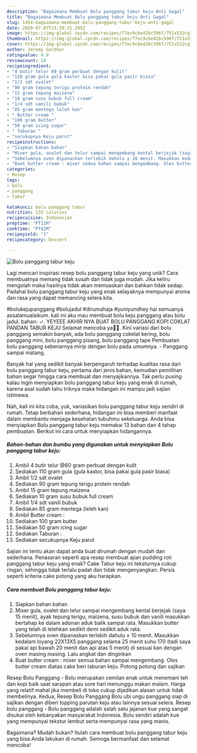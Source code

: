```yaml
---
description: "Bagaimana Membuat Bolu panggang tabur keju Anti Gagal"
title: "Bagaimana Membuat Bolu panggang tabur keju Anti Gagal"
slug: 1454-bagaimana-membuat-bolu-panggang-tabur-keju-anti-gagal
date: 2020-07-07T13:39:31.295Z
image: https://img-global.cpcdn.com/recipes/f7ec9cbe42bc596f/751x532cq70/bolu-panggang-tabur-keju-foto-resep-utama.jpg
thumbnail: https://img-global.cpcdn.com/recipes/f7ec9cbe42bc596f/751x532cq70/bolu-panggang-tabur-keju-foto-resep-utama.jpg
cover: https://img-global.cpcdn.com/recipes/f7ec9cbe42bc596f/751x532cq70/bolu-panggang-tabur-keju-foto-resep-utama.jpg
author: Jeremy Gardner
ratingvalue: 4.9
reviewcount: 14
recipeingredient:
- "4 butir telur 60 gram perbuat dengan kulit"
- "110 gram gula gula kastor bisa pakai gula pasir biasa"
- "1/2 sdt ovalet"
- "90 gram tepung terigu protein rendah"
- "15 gram tepung maizena"
- "10 gram susu bubuk full cream"
- "1/4 sdt vanili bubuk"
- "85 gram mentega leleh kan"
- " Butter cream "
- "100 gram butter"
- "50 gram icing sugar"
- " Taburan "
- "secukupnya Keju parut"
recipeinstructions:
- "Siapkan bahan bahan"
- "Mixer gula, ovalet dan telur sampai mengembang kental berjejak (saya 15 menit), ayak tepung terigu, maizena, susu bubuk dan vanili masukkan bertahap ke dalam adonan aduk balik sampai rata. Masukkan butter yang telah di lelehkan sedikit demi sedikit aduk rata."
- "Sebelumnya oven dipanaskan terlebih dahulu ± 10 menit. Masukkan kedalam loyang 22X13X5 panggang selama 25 menit suhu 170 (tadi saya pakai api bawah 20 menit dan api atas 5 menit) di sesuai kan dengan oven masing masing. Lalu angkat dan dinginkan"
- "Buat butter cream : mixer semua bahan sampai mengembang. Oles butter cream diatas cake beri taburan keju. Potong potong dan sajikan"
categories:
- Resep
tags:
- bolu
- panggang
- tabur

katakunci: bolu panggang tabur 
nutrition: 133 calories
recipecuisine: Indonesian
preptime: "PT11M"
cooktime: "PT42M"
recipeyield: "1"
recipecategory: Dessert

---
```



![Bolu panggang tabur keju](https://img-global.cpcdn.com/recipes/f7ec9cbe42bc596f/751x532cq70/bolu-panggang-tabur-keju-foto-resep-utama.jpg)

Lagi mencari inspirasi resep bolu panggang tabur keju yang unik? Cara membuatnya memang tidak susah dan tidak juga mudah. Jika keliru mengolah maka hasilnya tidak akan memuaskan dan bahkan tidak sedap. Padahal bolu panggang tabur keju yang enak selayaknya mempunyai aroma dan rasa yang dapat memancing selera kita.

#bolukejupanggang #bolujadul #dirumahaja #yuniyundhey hai semuanya assalamualaikum. kali ini aku mau membuat bolu keju panggang atau bolu jadul. bahan: ✓. YEYEEE AKHIR NYA BUAT BOLU PANGGANG KOPI COKLAT PANDAN TABUR KEJU Selamat mencoba ya🙏🏻. Kini variasi dari bolu panggang semakin banyak, ada bolu panggang cokelat kering, bolu panggang mini, bolu panggang pisang, bolu panggang tape Pembuatan bolu panggang sebenarnya mirip dengan bolu pada umumnya. - Panggang sampai matang.

Banyak hal yang sedikit banyak berpengaruh terhadap kualitas rasa dari bolu panggang tabur keju, pertama dari jenis bahan, kemudian pemilihan bahan segar hingga cara membuat dan menyajikannya. Tak perlu pusing kalau ingin menyiapkan bolu panggang tabur keju yang enak di rumah, karena asal sudah tahu triknya maka hidangan ini mampu jadi sajian istimewa.


Nah, kali ini kita coba, yuk, variasikan bolu panggang tabur keju sendiri di rumah. Tetap berbahan sederhana, hidangan ini bisa memberi manfaat dalam membantu menjaga kesehatan tubuhmu sekeluarga. Anda bisa menyiapkan Bolu panggang tabur keju memakai 13 bahan dan 4 tahap pembuatan. Berikut ini cara untuk menyiapkan hidangannya.

<!--inarticleads1-->

##### Bahan-bahan dan bumbu yang digunakan untuk menyiapkan Bolu panggang tabur keju:

1. Ambil 4 butir telur @60 gram perbuat dengan kulit
1. Sediakan 110 gram gula (gula kastor, bisa pakai gula pasir biasa)
1. Ambil 1/2 sdt ovalet
1. Sediakan 90 gram tepung terigu protein rendah
1. Ambil 15 gram tepung maizena
1. Sediakan 10 gram susu bubuk full cream
1. Ambil 1/4 sdt vanili bubuk
1. Sediakan 85 gram mentega (leleh kan)
1. Ambil  Butter cream :
1. Sediakan 100 gram butter
1. Sediakan 50 gram icing sugar
1. Sediakan  Taburan :
1. Sediakan secukupnya Keju parut


Sajian ini tentu akan dapat anda buat dirumah dengan mudah dan sederhana. Penasaran seperti apa resep membuat ajian pudding roti panggang tabur keju yang enak? Cake Tabur keju ini teksturnya cukup ringan, sehingga tidak terlalu padat dan tidak mengenyangkan. Persis seperti kriteria cake potong yang aku harapkan. 

<!--inarticleads2-->

##### Cara membuat Bolu panggang tabur keju:

1. Siapkan bahan bahan
1. Mixer gula, ovalet dan telur sampai mengembang kental berjejak (saya 15 menit), ayak tepung terigu, maizena, susu bubuk dan vanili masukkan bertahap ke dalam adonan aduk balik sampai rata. Masukkan butter yang telah di lelehkan sedikit demi sedikit aduk rata.
1. Sebelumnya oven dipanaskan terlebih dahulu ± 10 menit. Masukkan kedalam loyang 22X13X5 panggang selama 25 menit suhu 170 (tadi saya pakai api bawah 20 menit dan api atas 5 menit) di sesuai kan dengan oven masing masing. Lalu angkat dan dinginkan
1. Buat butter cream : mixer semua bahan sampai mengembang. Oles butter cream diatas cake beri taburan keju. Potong potong dan sajikan


Resep Bolu Panggang - Bolu merupakan cemilan enak untuk menemani teh dan kopi baik saat sarapan atau sore hari menunggu makan malam. Harga yang relatif mahal jika membeli di toko cukup dijadikan alasan untuk tidak membelinya. Kedua, Resep Bolu Panggang Bolu ubi ungu panggang siap di sajikan dengan diberi topping parutan keju atau lainnya sesuai selera. Resep bolu panggang - Bolu panggang adalah salah satu jajanan kue yang sangat disukai oleh kebanyakan masyarakat Indonesia. Bolu sendiri adalah kue yang mempunyai tekstur lembut serta mempunyai rasa yang manis. 

Bagaimana? Mudah bukan? Itulah cara membuat bolu panggang tabur keju yang bisa Anda lakukan di rumah. Semoga bermanfaat dan selamat mencoba!
